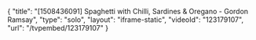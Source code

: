{
    "title": "[1508436091] Spaghetti with Chilli, Sardines & Oregano - Gordon Ramsay",
    "type": "solo",
    "layout": "iframe-static",
    "videoId": "123179107",
    "url": "\/tvpembed\/123179107"
}